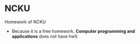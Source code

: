 # NCKU
Homework of NCKU 

* Because it is a free homework, **Computer programming and applications** does not have hw5
